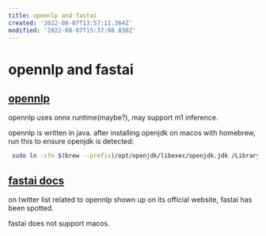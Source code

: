 ```yaml
---
title: opennlp and fastai
created: '2022-08-07T13:57:11.364Z'
modified: '2022-08-07T15:37:08.830Z'
---
```


# opennlp and fastai

## [opennlp](https://opennlp.apache.org/)

opennlp uses onnx runtime(maybe?), may support m1 inference.

opennlp is written in java. after installing openjdk on macos with homebrew, run this to ensure openjdk is detected:

```bash
 sudo ln -sfn $(brew --prefix)/opt/openjdk/libexec/openjdk.jdk /Library/Java/JavaVirtualMachines/openjdk.jdk
```

## [fastai docs](https://docs.fast.ai/)

on twitter list related to opennlp shown up on its official website, fastai has been spotted.

fastai does not support macos.
